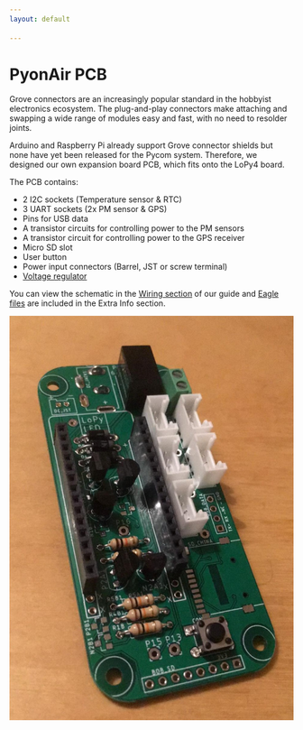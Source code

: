 ```yaml
---
layout: default

---
```


# PyonAir PCB

Grove connectors are an increasingly popular standard in the hobbyist electronics ecosystem.  The plug-and-play connectors make attaching and swapping a wide range of modules easy and fast, with no need to resolder joints.

Arduino and Raspberry Pi already support Grove connector shields but none have yet been released for the Pycom system. Therefore, we designed our own expansion board PCB, which fits onto the LoPy4 board.

The PCB contains:

* 2 I2C sockets \(Temperature sensor & RTC\)
* 3 UART sockets \(2x PM sensor & GPS\)
* Pins for USB data
* A transistor circuits for controlling power to the PM sensors
* A transistor circuit for controlling power to the GPS receiver
* Micro SD slot
* User button
* Power input connectors \(Barrel, JST or screw terminal\)
* [Voltage regulator](voltageregulator.markdown)

You can view the schematic in the [Wiring section](../../../tutorial/wiring/) of our guide and [Eagle files](../../../extra-info/resources/pcb-files.md#eagle-files) are included in the Extra Info section.

![](/assets/hardware/pcb/pcb-top-diagonal.jpg)
